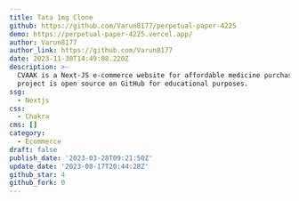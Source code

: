 ```yaml
---
title: Tata 1mg Clone
github: https://github.com/Varun8177/perpetual-paper-4225
demo: https://perpetual-paper-4225.vercel.app/
author: Varun8177
author_link: https://github.com/Varun8177
date: 2023-11-30T14:49:08.220Z
description: >-
  CVAAK is a Next-JS e-commerce website for affordable medicine purchases. The
  project is open source on GitHub for educational purposes.
ssg:
  - Nextjs
css:
  - Chakra
cms: []
category:
  - Ecommerce
draft: false
publish_date: '2023-03-28T09:21:50Z'
update_date: '2023-08-17T20:44:28Z'
github_star: 4
github_fork: 0
---
```

